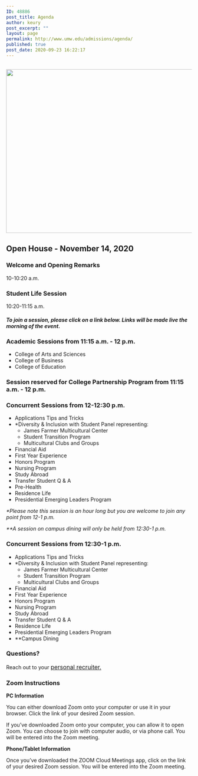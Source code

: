 ```yaml
---
ID: 48886
post_title: Agenda
author: keury
post_excerpt: ""
layout: page
permalink: http://www.umw.edu/admissions/agenda/
published: true
post_date: 2020-09-23 16:22:17
---
```

<h2><img class="aligncenter size-page-feature wp-image-48887" src="http://www.umw.edu/admissions/wp-content/uploads/sites/6/2020/09/Lee-Hall-Sept-2020-1140x460.jpg" alt="" width="1100" height="444" /></h2>
<h2>Open House - November 14, 2020</h2>
<h3><strong>Welcome and Opening Remarks
</strong></h3>
10-10:20 a.m.
<h3><strong>Student Life Session
</strong></h3>
10:20-11:15 a.m.
<h4><em>To join a session, please click on a link below. Links will be made live the morning of the event.  </em></h4>
<h3><strong>Academic Sessions from 11:15 a.m. - 12 p.m.</strong></h3>
<ul>
 	<li>College of Arts and Sciences</li>
 	<li>College of Business</li>
 	<li>College of Education</li>
</ul>
<h3>Session reserved for College Partnership Program from 11:15 a.m. - 12 p.m.</h3>
<h3><strong>Concurrent Sessions from 12-12:30 p.m.</strong></h3>
<ul>
 	<li>Applications Tips and Tricks</li>
 	<li>*Diversity &amp; Inclusion with Student Panel representing:
<ul>
 	<li>James Farmer Multicultural Center</li>
 	<li>Student Transition Program</li>
 	<li>Multicultural Clubs and Groups</li>
</ul>
</li>
 	<li>Financial Aid</li>
 	<li>First Year Experience</li>
 	<li>Honors Program</li>
 	<li>Nursing Program</li>
 	<li>Study Abroad</li>
 	<li>Transfer Student Q &amp; A</li>
 	<li>Pre-Health</li>
 	<li>Residence Life</li>
 	<li>Presidential Emerging Leaders Program</li>
</ul>
<em>*Please note this session is an hour long but you are welcome to join any point from 12-1 p.m.</em>

<em>**A session on campus dining will only be held from 12:30-1 p.m. </em>
<h3><strong>Concurrent Sessions from 12:30-1 p.m.</strong></h3>
<ul>
 	<li>Applications Tips and Tricks</li>
 	<li>*Diversity &amp; Inclusion with Student Panel representing:
<ul>
 	<li>James Farmer Multicultural Center</li>
 	<li>Student Transition Program</li>
 	<li>Multicultural Clubs and Groups</li>
</ul>
</li>
 	<li>Financial Aid</li>
 	<li>First Year Experience</li>
 	<li>Honors Program</li>
 	<li>Nursing Program</li>
 	<li>Study Abroad</li>
 	<li>Transfer Student Q &amp; A</li>
 	<li>Residence Life</li>
 	<li>Presidential Emerging Leaders Program</li>
 	<li>**Campus Dining</li>
</ul>
<h3>Questions?</h3>
Reach out to your <a style="font-size: 16px" href="https://www.umw.edu/admissions/meet-us/">personal recruiter.</a>
<h3>Zoom Instructions</h3>
<strong>PC Information</strong>

You can either download Zoom onto your computer or use it in your browser. Click the link of your desired Zoom session.

If you’ve downloaded Zoom onto your computer, you can allow it to open Zoom. You can choose to join with computer audio, or via phone call. You will be entered into the Zoom meeting.

<strong>Phone/Tablet Information</strong>

Once you’ve downloaded the ZOOM Cloud Meetings app, click on the link of your desired Zoom session. You will be entered into the Zoom meeting.